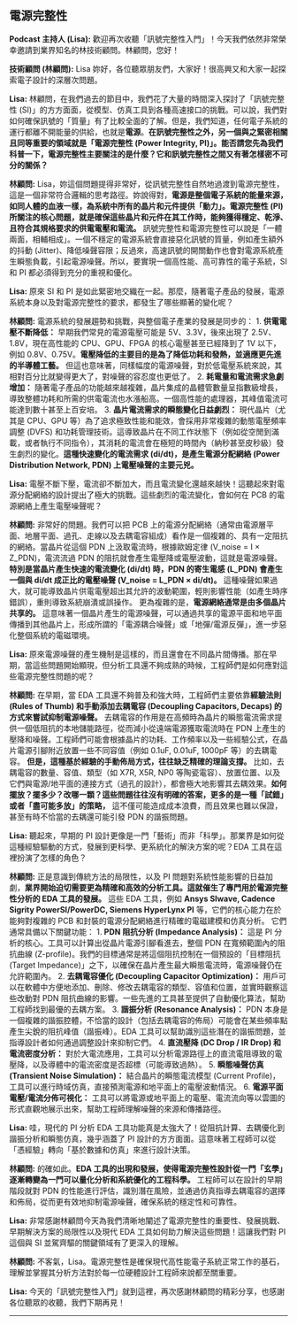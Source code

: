 電源完整性
---

**Podcast 主持人 (Lisa):** 歡迎再次收聽「訊號完整性入門」！今天我們依然非常榮幸邀請到業界知名的林技術顧問。林顧問，您好！

**技術顧問 (林顧問):** Lisa 妳好，各位聽眾朋友們，大家好！很高興又和大家一起探索電子設計的深層次問題。

**Lisa:** 林顧問，在我們過去的節目中，我們花了大量的時間深入探討了「訊號完整性 (SI)」的方方面面，從模型、仿真工具到各種高速接口的挑戰。可以說，我們對如何確保訊號的「質量」有了比較全面的了解。但是，我們知道，任何電子系統的運行都離不開能量的供給，也就是**電源**。**在訊號完整性之外，另一個與之緊密相關且同等重要的領域就是「電源完整性 (Power Integrity, PI)」。能否請您先為我們科普一下，電源完整性主要關注的是什麼？它和訊號完整性之間又有著怎樣密不可分的關係？**

**林顧問:** Lisa，妳這個問題提得非常好，從訊號完整性自然地過渡到電源完整性，這是一個非常符合邏輯的思考路徑。妳說得對，**電源是整個電子系統的能量來源，如同人體的血液一樣，為系統中所有的晶片和元件提供「動力」。電源完整性 (PI) 所關注的核心問題，就是確保這些晶片和元件在其工作時，能夠獲得穩定、乾淨、且符合其規格要求的供電電壓和電流。**
    訊號完整性和電源完整性可以說是「一體兩面，相輔相成」。一個不穩定的電源系統會直接惡化訊號的質量，例如產生額外的抖動 (Jitter)、降低噪聲容限；反過來，高速訊號的開關動作也會對電源系統產生瞬態負載，引起電源噪聲。所以，要實現一個高性能、高可靠性的電子系統，SI 和 PI 都必須得到充分的重視和優化。

**Lisa:** 原來 SI 和 PI 是如此緊密地交織在一起。那麼，隨著電子產品的發展，電源系統本身以及對電源完整性的要求，都發生了哪些顯著的變化呢？

**林顧問:** 電源系統的發展趨勢和挑戰，與整個電子產業的發展是同步的：
    1.  **供電電壓不斷降低：** 早期我們常見的電源電壓可能是 5V、3.3V，後來出現了 2.5V、1.8V，現在高性能的 CPU、GPU、FPGA 的核心電壓甚至已經降到了 1V 以下，例如 0.8V、0.75V。**電壓降低的主要目的是為了降低功耗和發熱，並適應更先進的半導體工藝。** 但這也意味著，同樣幅度的電源噪聲，對於低電壓系統來說，其相對百分比就變得更大了，對噪聲的容忍度也更低了。
    2.  **耗電量和電流需求急劇增加：** 隨著電子產品的功能越來越複雜，晶片集成的晶體管數量呈指數級增長，導致整體功耗和所需的供電電流也水漲船高。一個高性能的處理器，其峰值電流可能達到數十甚至上百安培。
    3.  **晶片電流需求的瞬態變化日益劇烈：** 現代晶片（尤其是 CPU、GPU 等）為了追求極致性能和能效，會採用非常複雜的動態電壓頻率調整 (DVFS) 和功耗管理技術。這導致晶片在不同工作狀態下（例如從空閒到滿載，或者執行不同指令），其消耗的電流會在極短的時間內（納秒甚至皮秒級）發生劇烈的變化。**這種快速變化的電流需求 (di/dt)，是產生電源分配網絡 (Power Distribution Network, PDN) 上電壓噪聲的主要元兇。**

**Lisa:** 電壓不斷下壓，電流卻不斷加大，而且電流變化還越來越快！這聽起來對電源分配網絡的設計提出了極大的挑戰。這些劇烈的電流變化，會如何在 PCB 的電源網絡上產生電壓噪聲呢？

**林顧問:** 非常好的問題。我們可以把 PCB 上的電源分配網絡（通常由電源層平面、地層平面、過孔、走線以及去耦電容組成）看作是一個複雜的、具有一定阻抗的網絡。當晶片從這個 PDN 上汲取電流時，根據歐姆定律 (V_noise = I × Z_PDN)，電流流過 PDN 的阻抗就會產生電壓降或電壓波動，這就是電源噪聲。
    **特別是當晶片產生快速的電流變化 (di/dt) 時，PDN 的寄生電感 (L_PDN) 會產生一個與 di/dt 成正比的電壓噪聲 (V_noise = L_PDN × di/dt)。** 這種噪聲如果過大，就可能導致晶片供電電壓超出其允許的波動範圍，輕則影響性能（如產生時序錯誤），重則導致系統崩潰或誤操作。
    更為複雜的是，**電源網絡通常是由多個晶片共享的。** 這意味著一個晶片產生的電源噪聲，可以通過共享的電源平面和地平面傳播到其他晶片上，形成所謂的「電源耦合噪聲」或「地彈/電源反彈」，進一步惡化整個系統的電磁環境。

**Lisa:** 原來電源噪聲的產生機制是這樣的，而且還會在不同晶片間傳播。那在早期，當這些問題開始顯現，但分析工具還不夠成熟的時候，工程師們是如何應對這些電源完整性問題的呢？

**林顧問:** 在早期，當 EDA 工具還不夠普及和強大時，工程師們主要依靠**經驗法則 (Rules of Thumb) 和手動添加去耦電容 (Decoupling Capacitors, Decaps) 的方式來嘗試抑制電源噪聲。**
    去耦電容的作用是在高頻時為晶片的瞬態電流需求提供一個低阻抗的本地儲能路徑，從而減小從遠端電源獲取電流時在 PDN 上產生的壓降和噪聲。工程師們可能會根據晶片的功耗、工作頻率以及一些經驗公式，在晶片電源引腳附近放置一些不同容值（例如 0.1uF, 0.01uF, 1000pF 等）的去耦電容。
    **但是，這種基於經驗的手動佈局方式，往往缺乏精確的理論支撐。** 比如，去耦電容的數量、容值、類型（如 X7R, X5R, NP0 等陶瓷電容）、放置位置、以及它們與電源/地平面的連接方式（過孔的設計），都會極大地影響其去耦效果。**如何擺放？擺多少？改哪一顆？這些問題往往沒有明確的答案，更多的是一種「試錯」或者「盡可能多放」的策略，** 這不僅可能造成成本浪費，而且效果也難以保證，甚至有時不恰當的去耦還可能引發 PDN 的諧振問題。

**Lisa:** 聽起來，早期的 PI 設計更像是一門「藝術」而非「科學」。那業界是如何從這種經驗驅動的方式，發展到更科學、更系統化的解決方案的呢？EDA 工具在這裡扮演了怎樣的角色？

**林顧問:** 正是意識到傳統方法的局限性，以及 PI 問題對系統性能影響的日益加劇，**業界開始迫切需要更為精確和高效的分析工具。這就催生了專門用於電源完整性分析的 EDA 工具的發展。**
    這些 EDA 工具，例如 **Ansys SIwave, Cadence Sigrity PowerSI/PowerDC, Siemens HyperLynx PI** 等，它們的核心能力在於能夠對複雜的 PCB 和封裝的電源分配網絡進行精確的電磁建模和仿真分析。
    它們通常具備以下關鍵功能：
    1.  **PDN 阻抗分析 (Impedance Analysis)：** 這是 PI 分析的核心。工具可以計算出從晶片電源引腳看進去，整個 PDN 在寬頻範圍內的阻抗曲線 (Z-profile)。我們的目標通常是將這個阻抗控制在一個預設的「目標阻抗 (Target Impedance)」之下，以確保在晶片產生最大瞬態電流時，電源噪聲仍在允許範圍內。
    2.  **去耦電容優化 (Decoupling Capacitor Optimization)：** 用戶可以在軟體中方便地添加、刪除、修改去耦電容的類型、容值和位置，並實時觀察這些改動對 PDN 阻抗曲線的影響。一些先進的工具甚至提供了自動優化算法，幫助工程師找到最優的去耦方案。
    3.  **諧振分析 (Resonance Analysis)：** PDN 本身是一個複雜的諧振腔體，不恰當的設計（包括去耦電容的佈局）可能會在某些頻率點產生尖銳的阻抗峰值（諧振峰）。EDA 工具可以幫助識別這些潛在的諧振問題，並指導設計者如何通過調整設計來抑制它們。
    4.  **直流壓降 (DC Drop / IR Drop) 和電流密度分析：** 對於大電流應用，工具可以分析電源路徑上的直流電阻導致的電壓降，以及導體中的電流密度是否超標（可能導致過熱）。
    5.  **瞬態噪聲仿真 (Transient Noise Simulation)：** 結合晶片的瞬態電流模型 (Current Profile)，工具可以進行時域仿真，直接預測電源和地平面上的電壓波動情況。
    6.  **電源平面電壓/電流分佈可視化：** 工具可以將電源或地平面上的電壓、電流流向等以雲圖的形式直觀地展示出來，幫助工程師理解噪聲的來源和傳播路徑。

**Lisa:** 哇，現代的 PI 分析 EDA 工具功能真是太強大了！從阻抗計算、去耦優化到諧振分析和瞬態仿真，幾乎涵蓋了 PI 設計的方方面面。這意味著工程師可以從「憑經驗」轉向「基於數據和仿真」來進行設計決策。

**林顧問:** 的確如此。**EDA 工具的出現和發展，使得電源完整性設計從一門「玄學」逐漸轉變為一門可以量化分析和系統優化的工程科學。** 工程師可以在設計的早期階段就對 PDN 的性能進行評估，識別潛在風險，並通過仿真指導去耦電容的選擇和佈局，從而更有效地抑制電源噪聲，確保系統的穩定性和可靠性。

**Lisa:** 非常感謝林顧問今天為我們清晰地闡述了電源完整性的重要性、發展挑戰、早期解決方案的局限性以及現代 EDA 工具如何助力解決這些問題！這讓我們對 PI 這個與 SI 並駕齊驅的關鍵領域有了更深入的理解。

**林顧問:** 不客氣，Lisa。電源完整性是確保現代高性能電子系統正常工作的基石，理解並掌握其分析方法對於每一位硬體設計工程師來說都至關重要。

**Lisa:** 今天的「訊號完整性入門」就到這裡，再次感謝林顧問的精彩分享，也感謝各位聽眾的收聽，我們下期再見！

---